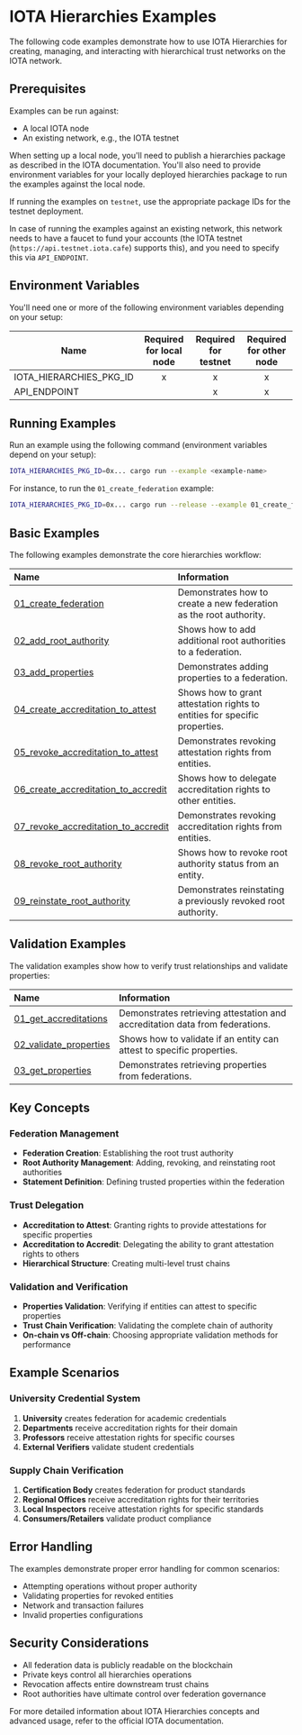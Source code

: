 # IOTA Hierarchies Examples

The following code examples demonstrate how to use IOTA Hierarchies for creating, managing, and interacting with hierarchical trust networks on the IOTA network.

## Prerequisites

Examples can be run against:

- A local IOTA node
- An existing network, e.g., the IOTA testnet

When setting up a local node, you'll need to publish a hierarchies package as described in the IOTA documentation. You'll also need to provide environment variables for your locally deployed hierarchies package to run the examples against the local node.

If running the examples on `testnet`, use the appropriate package IDs for the testnet deployment.

In case of running the examples against an existing network, this network needs to have a faucet to fund your accounts (the IOTA testnet (`https://api.testnet.iota.cafe`) supports this), and you need to specify this via `API_ENDPOINT`.

## Environment Variables

You'll need one or more of the following environment variables depending on your setup:

| Name                    | Required for local node | Required for testnet | Required for other node |
| ----------------------- | :---------------------: | :------------------: | :---------------------: |
| IOTA_HIERARCHIES_PKG_ID |            x            |          x           |            x            |
| API_ENDPOINT            |                         |          x           |            x            |

## Running Examples

Run an example using the following command (environment variables depend on your setup):

```bash
IOTA_HIERARCHIES_PKG_ID=0x... cargo run --example <example-name>
```

For instance, to run the `01_create_federation` example:

```bash
IOTA_HIERARCHIES_PKG_ID=0x... cargo run --release --example 01_create_federation
```

## Basic Examples

The following examples demonstrate the core hierarchies workflow:

| Name                                                                          | Information                                                                |
| :---------------------------------------------------------------------------- | :------------------------------------------------------------------------- |
| [01_create_federation](01_create_federation.rs)                               | Demonstrates how to create a new federation as the root authority.         |
| [02_add_root_authority](02_add_root_authority.rs)                             | Shows how to add additional root authorities to a federation.              |
| [03_add_properties](03_add_properties.rs)                                     | Demonstrates adding properties to a federation.                            |
| [04_create_accreditation_to_attest](04_create_accreditation_to_attest.rs)     | Shows how to grant attestation rights to entities for specific properties. |
| [05_revoke_accreditation_to_attest](05_revoke_accreditation_to_attest.rs)     | Demonstrates revoking attestation rights from entities.                    |
| [06_create_accreditation_to_accredit](06_create_accreditation_to_accredit.rs) | Shows how to delegate accreditation rights to other entities.              |
| [07_revoke_accreditation_to_accredit](07_revoke_accreditation_to_accredit.rs) | Demonstrates revoking accreditation rights from entities.                  |
| [08_revoke_root_authority](08_revoke_root_authority.rs)                       | Shows how to revoke root authority status from an entity.                  |
| [09_reinstate_root_authority](09_reinstate_root_authority.rs)                 | Demonstrates reinstating a previously revoked root authority.              |

## Validation Examples

The validation examples show how to verify trust relationships and validate properties:

| Name                                                                                           | Information                                                                  |
| :--------------------------------------------------------------------------------------------- | :--------------------------------------------------------------------------- |
| [01_get_accreditations](validation/01_get_attestations_and_accreditations.rs)                  | Demonstrates retrieving attestation and accreditation data from federations. |
| [02_validate_properties](validation/02_validate_properties.rs)                                 | Shows how to validate if an entity can attest to specific properties.        |
| [03_get_properties](validation/03_get_properties.rs)                                           | Demonstrates retrieving properties from federations.                         |

## Key Concepts

### Federation Management

- **Federation Creation**: Establishing the root trust authority
- **Root Authority Management**: Adding, revoking, and reinstating root authorities
- **Statement Definition**: Defining trusted properties within the federation

### Trust Delegation

- **Accreditation to Attest**: Granting rights to provide attestations for specific properties
- **Accreditation to Accredit**: Delegating the ability to grant attestation rights to others
- **Hierarchical Structure**: Creating multi-level trust chains

### Validation and Verification

- **Properties Validation**: Verifying if entities can attest to specific properties
- **Trust Chain Verification**: Validating the complete chain of authority
- **On-chain vs Off-chain**: Choosing appropriate validation methods for performance

## Example Scenarios

### University Credential System

1. **University** creates federation for academic credentials
2. **Departments** receive accreditation rights for their domain
3. **Professors** receive attestation rights for specific courses
4. **External Verifiers** validate student credentials

### Supply Chain Verification

1. **Certification Body** creates federation for product standards
2. **Regional Offices** receive accreditation rights for their territories
3. **Local Inspectors** receive attestation rights for specific standards
4. **Consumers/Retailers** validate product compliance

## Error Handling

The examples demonstrate proper error handling for common scenarios:

- Attempting operations without proper authority
- Validating properties for revoked entities
- Network and transaction failures
- Invalid properties configurations

## Security Considerations

- All federation data is publicly readable on the blockchain
- Private keys control all hierarchies operations
- Revocation affects entire downstream trust chains
- Root authorities have ultimate control over federation governance

For more detailed information about IOTA Hierarchies concepts and advanced usage, refer to the official IOTA documentation.

